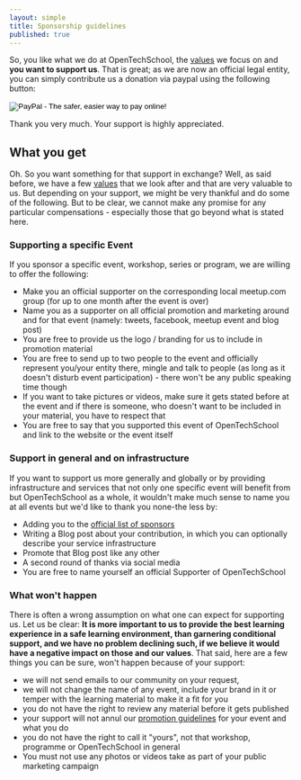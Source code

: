 ```yaml
---
layout: simple
title: Sponsorship guidelines
published: true
---
```



So, you like what we do at OpenTechSchool, the [values](/about.html#core_values) we focus on and **you want to support us**. That is great; as we are now an official legal entity, you can simply contribute us a donation via paypal using the following button:


<form action="https://www.paypal.com/cgi-bin/webscr" method="post" target="_top">
	<input type="hidden" name="cmd" value="_s-xclick" />
	<input type="hidden" name="hosted_button_id" value="DWWZRJAN8C9DE" />
	<input type="image" src="https://www.paypalobjects.com/en_US/i/btn/btn_donate_LG.gif" border="0" name="submit" alt="PayPal - The safer, easier way to pay online!" />
	<img alt="" border="0" src="https://www.paypalobjects.com/de_DE/i/scr/pixel.gif" width="1" height="1" />
</form>

Thank you very much. Your support is highly appreciated.

## What you get
Oh. So you want something for that support in exchange? Well, as said before, we have a few [values](/about.html#core_values) that we look after and that are very valuable to us. But depending on your support, we might be very thankful and do some of the following. But to be clear, we cannot make any promise for any particular compensations - especially those that go beyond what is stated here.

### Supporting a specific Event
If you sponsor a specific event, workshop, series or program, we are willing to offer the following:


 * Make you an official supporter on the corresponding local meetup.com group (for up to one month after the event is over)
 * Name you as a supporter on all official promotion and marketing around and for that event (namely: tweets, facebook, meetup event and blog post)
 * You are free to provide us the logo / branding for us to include in promotion material
 * You are free to send up to two people to the event and officially represent you/your entity there, mingle and talk to people (as long as it doesn't disturb event participation) - there won't be any public speaking time though
 * If you want to take pictures or videos, make sure it gets stated before at the event and if there is someone, who doesn't want to be included in your material, you have to respect that
 * You are free to say that you supported this event of OpenTechSchool and link to the website or the event itself



### Support in general and on infrastructure
If you want to support us more generally and globally or by providing infrastructure and services that not only one specific event will benefit from but OpenTechSchool as a whole, it wouldn't make much sense to name you at all events but we'd like to thank you none-the less by:
 
 * Adding you to the [official list of sponsors](/sponsors.html)
 * Writing a Blog post about your contribution, in which you can optionally describe your service infrastructure
 * Promote that Blog post like any other
 * A second round of thanks via social media
 * You are free to name yourself an official Supporter of OpenTechSchool


### What won't happen

There is often a wrong assumption on what one can expect for supporting us. Let us be clear: **It is more important to us to provide the best learning experience in a safe learning environment, than garnering conditional support, and we have no problem declining such, if we believe it would have a negative impact on those and our values**. That said, here are a few things you can be sure, won't happen because of your support:

 * we will not send emails to our community on your request,
 * we will not change the name of any event, include your brand in it or temper with the learning material to make it a fit for you
 * you do not have the right to review any material before it gets published
 * your support will not annul our [promotion guidelines](/handbooks/promotion.html) for your event and what you do
 * you do not have the right to call it "yours", not that workshop, programme or OpenTechSchool in general 
 * You must not use any photos or videos take as part of your public marketing campaign

